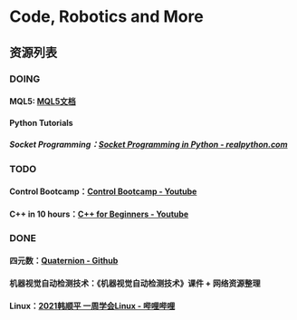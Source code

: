 # Code, Robotics and More

## 资源列表

### DOING

#### MQL5: [MQL5文档](https://www.mql5.com/zh/docs)

#### Python Tutorials
##### Socket Programming：[Socket Programming in Python - realpython.com](https://realpython.com/python-sockets/)


### TODO

#### Control Bootcamp：[Control Bootcamp - Youtube](https://youtu.be/Pi7l8mMjYVE)

#### C++ in 10 hours：[C++ for Beginners - Youtube](https://youtu.be/iBG0fN8lY8Y)


### DONE

#### 四元数：[Quaternion - Github](https://github.com/Krasjet/quaternion)

#### 机器视觉自动检测技术：《机器视觉自动检测技术》课件 + 网络资源整理

#### Linux：[2021韩顺平 一周学会Linux - 哔哩哔哩](https://www.bilibili.com/video/BV1Sv411r7vd)